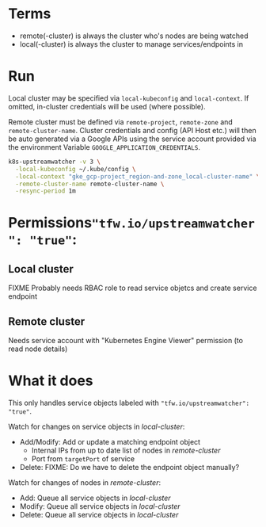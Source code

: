 # Terms
* remote(-cluster) is always the cluster who's nodes are being watched
* local(-cluster) is always the cluster to manage services/endpoints in


# Run
Local cluster may be specified via `local-kubeconfig` and `local-context`. If omitted, in-cluster credentials will
be used (where possible).

Remote cluster must be defined via `remote-project`, `remote-zone` and `remote-cluster-name`. Cluster credentials and
config (API Host etc.) will then be auto generated via a Google APIs using the service account provided via the 
environment Variable `GOOGLE_APPLICATION_CREDENTIALS`.

```bash
k8s-upstreamwatcher -v 3 \
  -local-kubeconfig ~/.kube/config \
  -local-context "gke_gcp-project_region-and-zone_local-cluster-name" \
  -remote-cluster-name remote-cluster-name \
  -resync-period 1m
```


# Permissions`"tfw.io/upstreamwatcher": "true"`:
## Local cluster
FIXME
Probably needs RBAC role to read service objetcs and create service endpoint

## Remote cluster
Needs service account with "Kubernetes Engine Viewer" permission (to read node details)


# What it does
This only handles service objects labeled with `"tfw.io/upstreamwatcher": "true"`.

Watch for changes on service objects in _local-cluster_:
* Add/Modify: Add or update a matching endpoint object
    * Internal IPs from up to date list of nodes in _remote-cluster_
    * Port from `targetPort` of service
* Delete: FIXME: Do we have to delete the endpoint object manually?

Watch for changes of nodes in _remote-cluster_:
* Add: Queue all service objects in _local-cluster_
* Modify: Queue all service objects in _local-cluster_
* Delete: Queue all service objects in _local-cluster_

